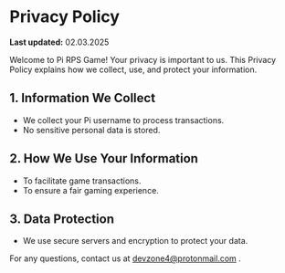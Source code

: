 # Privacy Policy

**Last updated:** 02.03.2025

Welcome to Pi RPS Game! Your privacy is important to us. This Privacy Policy explains how we collect, use, and protect your information.

## 1. Information We Collect
- We collect your Pi username to process transactions.
- No sensitive personal data is stored.

## 2. How We Use Your Information
- To facilitate game transactions.
- To ensure a fair gaming experience.

## 3. Data Protection
- We use secure servers and encryption to protect your data.

For any questions, contact us at devzone4@protonmail.com .
